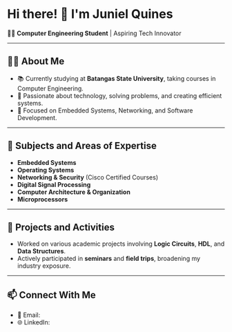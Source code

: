 # Hi there! 👋 I'm **Juniel Quines**  
👨‍💻 **Computer Engineering Student** | Aspiring Tech Innovator  

---

## 👩‍🎓 About Me  
- 📚 Currently studying at **Batangas State University**, taking courses in Computer Engineering.  
- 🚀 Passionate about technology, solving problems, and creating efficient systems.  
- 🎯 Focused on Embedded Systems, Networking, and Software Development.  

---

## 📘 Subjects and Areas of Expertise  
- **Embedded Systems**  
- **Operating Systems**  
- **Networking & Security** (Cisco Certified Courses)  
- **Digital Signal Processing**  
- **Computer Architecture & Organization**  
- **Microprocessors**  

---

## 📂 Projects and Activities  
- Worked on various academic projects involving **Logic Circuits**, **HDL**, and **Data Structures**.  
- Actively participated in **seminars** and **field trips**, broadening my industry exposure.  

---

## 📫 Connect With Me  
- 📧 Email:  
- 🌐 LinkedIn: 
